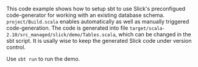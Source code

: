 This code example shows how to setup sbt to use Slick's preconfigued code-generator for working with an existing database schema. `project/Build.scala` enables automatically as well as manually triggered code-generation. The code is generated into file `target/scala-2.10/src_managed/slick/demo/Tables.scala`, which can be changed in the sbt script. It is usally wise to keep the generated Slick code under version control.

Use `sbt run` to run the demo.

